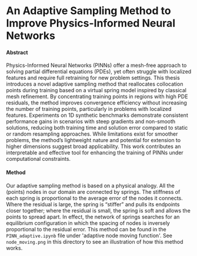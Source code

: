 # An Adaptive Sampling Method to Improve Physics-Informed Neural Networks

#### Abstract
Physics-Informed Neural Networks (PINNs) offer a mesh-free approach to solving partial differential equations (PDEs), yet often struggle with localized features and require full retraining for new problem settings. This thesis introduces a novel adaptive sampling method that reallocates collocation points during training based on a virtual spring model inspired by classical mesh refinement. By concentrating training points in regions with high PDE residuals, the method improves convergence efficiency without increasing the number of training points, particularly in problems with localized features. Experiments on 1D synthetic benchmarks demonstrate consistent performance gains in scenarios with steep gradients and non-smooth solutions, reducing both training time and solution error compared to static or random resampling approaches. While limitations exist for smoother problems, the method’s lightweight nature and potential for extension to higher dimensions suggest broad applicability. This work contributes an interpretable and effective tool for enhancing the training of PINNs under computational constraints.

#### Method
Our adaptive sampling method is based on a physical analogy. All the (points) nodes in our domain are connected by springs. The stiffness of each spring is proportional to the average error of the nodes it connects. Where the residual is large, the spring is “stiffer” and pulls its endpoints closer together; where the residual is small, the spring is soft and allows the points to spread apart.  In effect, the network of springs searches for an equilibrium configuration in which the spacing of nodes is inversely proportional to the residual error. This method can be found in the `PINN_adaptive.ipynb` file under 'adaptive node moving function'. See `node_moving.png` in this directory to see an illustration of how this method works.



